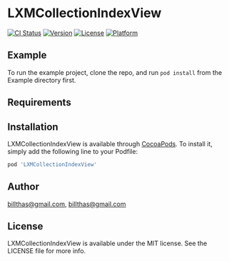# LXMCollectionIndexView

[![CI Status](https://img.shields.io/travis/billthas@gmail.com/LXMCollectionIndexView.svg?style=flat)](https://travis-ci.org/billthas@gmail.com/LXMCollectionIndexView)
[![Version](https://img.shields.io/cocoapods/v/LXMCollectionIndexView.svg?style=flat)](https://cocoapods.org/pods/LXMCollectionIndexView)
[![License](https://img.shields.io/cocoapods/l/LXMCollectionIndexView.svg?style=flat)](https://cocoapods.org/pods/LXMCollectionIndexView)
[![Platform](https://img.shields.io/cocoapods/p/LXMCollectionIndexView.svg?style=flat)](https://cocoapods.org/pods/LXMCollectionIndexView)

## Example

To run the example project, clone the repo, and run `pod install` from the Example directory first.

## Requirements

## Installation

LXMCollectionIndexView is available through [CocoaPods](https://cocoapods.org). To install
it, simply add the following line to your Podfile:

```ruby
pod 'LXMCollectionIndexView'
```

## Author

billthas@gmail.com, billthas@gmail.com

## License

LXMCollectionIndexView is available under the MIT license. See the LICENSE file for more info.
